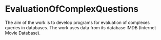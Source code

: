 # EvaluationOfComplexQuestions
The aim of the work is to develop programs for evaluation of complexes queries in databases. The work uses data from its database IMDB (Internet Movie Database).
